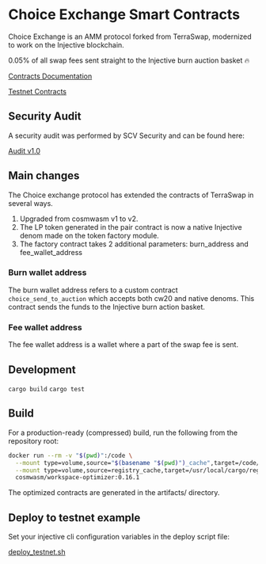 # Choice Exchange Smart Contracts

Choice Exchange is an AMM protocol forked from TerraSwap, modernized to work on the Injective blockchain.

0.05% of all swap fees sent straight to the Injective burn auction basket 🔥

[Contracts Documentation](docs/choice.md)

[Testnet Contracts](deployed_contracts.md)

## Security Audit

A security audit was performed by SCV Security and can be found here:

[Audit v1.0](audit/audit_v1.0.pdf)

## Main changes

The Choice exchange protocol has extended the contracts of TerraSwap in several ways.

1. Upgraded from cosmwasm v1 to v2.
2. The LP token generated in the pair contract is now a native Injective denom made on the token factory module.
3. The factory contract takes 2 additional parameters: burn_address and fee_wallet_address

### Burn wallet address

The burn wallet address refers to a custom contract `choice_send_to_auction` which accepts both cw20 and native denoms. This contract sends the funds to the Injective burn action basket.

### Fee wallet address

The fee wallet address is a wallet where a part of the swap fee is sent.

## Development

`cargo build`
`cargo test`

## Build

For a production-ready (compressed) build, run the following from the repository root:

```bash
docker run --rm -v "$(pwd)":/code \
  --mount type=volume,source="$(basename "$(pwd)")_cache",target=/code/target \
  --mount type=volume,source=registry_cache,target=/usr/local/cargo/registry \
  cosmwasm/workspace-optimizer:0.16.1
```

The optimized contracts are generated in the artifacts/ directory.

## Deploy to testnet example

Set your injective cli configuration variables in the deploy script file:

[deploy_testnet.sh](testnet_deploy/deploy_testnet.sh)